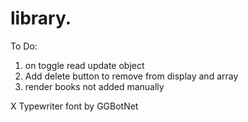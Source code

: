 # library.

To Do:

1. on toggle read update object
2. Add delete button to remove from display and array
3. render books not added manually

X Typewriter font by GGBotNet
